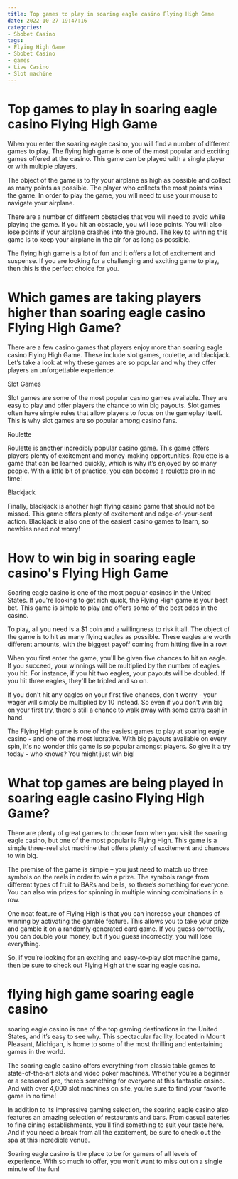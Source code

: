 ```yaml
---
title: Top games to play in soaring eagle casino Flying High Game
date: 2022-10-27 19:47:16
categories:
- Sbobet Casino
tags:
- Flying High Game
- Sbobet Casino
- games
- Live Casino
- Slot machine
---
```



#  Top games to play in soaring eagle casino Flying High Game

When you enter the soaring eagle casino, you will find a number of different games to play. The flying high game is one of the most popular and exciting games offered at the casino. This game can be played with a single player or with multiple players.

The object of the game is to fly your airplane as high as possible and collect as many points as possible. The player who collects the most points wins the game. In order to play the game, you will need to use your mouse to navigate your airplane.

There are a number of different obstacles that you will need to avoid while playing the game. If you hit an obstacle, you will lose points. You will also lose points if your airplane crashes into the ground. The key to winning this game is to keep your airplane in the air for as long as possible.

The flying high game is a lot of fun and it offers a lot of excitement and suspense. If you are looking for a challenging and exciting game to play, then this is the perfect choice for you.

#  Which games are taking players higher than soaring eagle casino Flying High Game?

There are a few casino games that players enjoy more than soaring eagle casino Flying High Game. These include slot games, roulette, and blackjack. Let’s take a look at why these games are so popular and why they offer players an unforgettable experience.

Slot Games

Slot games are some of the most popular casino games available. They are easy to play and offer players the chance to win big payouts. Slot games often have simple rules that allow players to focus on the gameplay itself. This is why slot games are so popular among casino fans.

Roulette

Roulette is another incredibly popular casino game. This game offers players plenty of excitement and money-making opportunities. Roulette is a game that can be learned quickly, which is why it’s enjoyed by so many people. With a little bit of practice, you can become a roulette pro in no time!

Blackjack

Finally, blackjack is another high flying casino game that should not be missed. This game offers plenty of excitement and edge-of-your-seat action. Blackjack is also one of the easiest casino games to learn, so newbies need not worry!

#  How to win big in soaring eagle casino's Flying High Game

Soaring eagle casino is one of the most popular casinos in the United States. If you're looking to get rich quick, the Flying High game is your best bet. This game is simple to play and offers some of the best odds in the casino.

To play, all you need is a $1 coin and a willingness to risk it all. The object of the game is to hit as many flying eagles as possible. These eagles are worth different amounts, with the biggest payoff coming from hitting five in a row.

When you first enter the game, you'll be given five chances to hit an eagle. If you succeed, your winnings will be multiplied by the number of eagles you hit. For instance, if you hit two eagles, your payouts will be doubled. If you hit three eagles, they'll be tripled and so on.

If you don't hit any eagles on your first five chances, don't worry - your wager will simply be multiplied by 10 instead. So even if you don't win big on your first try, there's still a chance to walk away with some extra cash in hand.

The Flying High game is one of the easiest games to play at soaring eagle casino - and one of the most lucrative. With big payouts available on every spin, it's no wonder this game is so popular amongst players. So give it a try today - who knows? You might just win big!

#  What top games are being played in soaring eagle casino Flying High Game?

There are plenty of great games to choose from when you visit the soaring eagle casino, but one of the most popular is Flying High. This game is a simple three-reel slot machine that offers plenty of excitement and chances to win big.

The premise of the game is simple – you just need to match up three symbols on the reels in order to win a prize. The symbols range from different types of fruit to BARs and bells, so there’s something for everyone. You can also win prizes for spinning in multiple winning combinations in a row.

One neat feature of Flying High is that you can increase your chances of winning by activating the gamble feature. This allows you to take your prize and gamble it on a randomly generated card game. If you guess correctly, you can double your money, but if you guess incorrectly, you will lose everything.

So, if you’re looking for an exciting and easy-to-play slot machine game, then be sure to check out Flying High at the soaring eagle casino.

#   flying high game soaring eagle casino
 
 soaring eagle casino is one of the top gaming destinations in the United States, and it’s easy to see why. This spectacular facility, located in Mount Pleasant, Michigan, is home to some of the most thrilling and entertaining games in the world. 

The soaring eagle casino offers everything from classic table games to state-of-the-art slots and video poker machines. Whether you’re a beginner or a seasoned pro, there’s something for everyone at this fantastic casino. And with over 4,000 slot machines on site, you’re sure to find your favorite game in no time! 

In addition to its impressive gaming selection, the soaring eagle casino also features an amazing selection of restaurants and bars. From casual eateries to fine dining establishments, you’ll find something to suit your taste here. And if you need a break from all the excitement, be sure to check out the spa at this incredible venue. 

Soaring eagle casino is the place to be for gamers of all levels of experience. With so much to offer, you won’t want to miss out on a single minute of the fun!